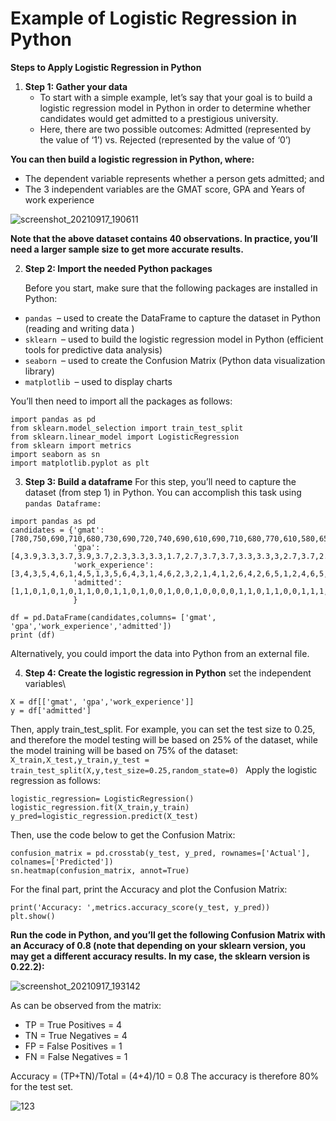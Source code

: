 # Example of Logistic Regression in Python
**Steps to Apply Logistic Regression in Python**

1. **Step 1: Gather your data**
    - To start with a simple example, let’s say that your goal is to build a logistic regression model in Python in order to 
       determine whether candidates would get admitted to a prestigious university.
    - Here, there are two possible outcomes: Admitted (represented by the value of ‘1’) vs. Rejected (represented by the 
       value of ‘0’)

**You can then build a logistic regression in Python, where:**
- The dependent variable represents whether a person gets admitted; and
- The 3 independent variables are the GMAT score, GPA and Years of work experience

![screenshot_20210917_190611](https://user-images.githubusercontent.com/47748059/133827113-cf980c89-b1f2-4d59-b214-3a9abc64bc83.png)

**Note that the above dataset contains 40 observations. In practice, you’ll need a larger sample size to get more accurate results.**

2. **Step 2: Import the needed Python packages**

   Before you start, make sure that the following packages are installed in Python:
- `pandas `– used to create the DataFrame to capture the dataset in Python (reading and writing data )
- `sklearn `– used to build the logistic regression model in Python (efficient tools for predictive data analysis)
- `seaborn `– used to create the Confusion Matrix (Python data visualization library)
- `matplotlib `– used to display charts

You’ll then need to import all the packages as follows:

```
import pandas as pd
from sklearn.model_selection import train_test_split
from sklearn.linear_model import LogisticRegression
from sklearn import metrics
import seaborn as sn
import matplotlib.pyplot as plt
```

3. **Step 3: Build a dataframe**
For this step, you’ll need to capture the dataset (from step 1) in Python. You can accomplish this task using `pandas Dataframe:`
```
import pandas as pd
candidates = {'gmat': [780,750,690,710,680,730,690,720,740,690,610,690,710,680,770,610,580,650,540,590,620,600,550,550,570,670,660,580,650,660,640,620,660,660,680,650,670,580,590,690],
              'gpa': [4,3.9,3.3,3.7,3.9,3.7,2.3,3.3,3.3,1.7,2.7,3.7,3.7,3.3,3.3,3,2.7,3.7,2.7,2.3,3.3,2,2.3,2.7,3,3.3,3.7,2.3,3.7,3.3,3,2.7,4,3.3,3.3,2.3,2.7,3.3,1.7,3.7],
              'work_experience': [3,4,3,5,4,6,1,4,5,1,3,5,6,4,3,1,4,6,2,3,2,1,4,1,2,6,4,2,6,5,1,2,4,6,5,1,2,1,4,5],
              'admitted': [1,1,0,1,0,1,0,1,1,0,0,1,1,0,1,0,0,1,0,0,1,0,0,0,0,1,1,0,1,1,0,0,1,1,1,0,0,0,0,1]
              }

df = pd.DataFrame(candidates,columns= ['gmat', 'gpa','work_experience','admitted'])
print (df)
```
Alternatively, you could import the data into Python from an external file.

4. **Step 4: Create the logistic regression in Python**
set the independent variables\
```
X = df[['gmat', 'gpa','work_experience']]
y = df['admitted']
```
Then, apply train_test_split. For example, you can set the test size to 0.25, and therefore the model testing will be based on 25% of the dataset, while the model training will be based on 75% of the dataset:
`X_train,X_test,y_train,y_test = train_test_split(X,y,test_size=0.25,random_state=0)
`
Apply the logistic regression as follows:

```
logistic_regression= LogisticRegression()
logistic_regression.fit(X_train,y_train)
y_pred=logistic_regression.predict(X_test)
```
Then, use the code below to get the Confusion Matrix:

```
confusion_matrix = pd.crosstab(y_test, y_pred, rownames=['Actual'], colnames=['Predicted'])
sn.heatmap(confusion_matrix, annot=True)
```
For the final part, print the Accuracy and plot the Confusion Matrix:

```
print('Accuracy: ',metrics.accuracy_score(y_test, y_pred))
plt.show()
```
**Run the code in Python, and you’ll get the following Confusion Matrix with an Accuracy of 0.8 (note that depending on your sklearn version, you may get a different accuracy results. In my case, the sklearn version is 0.22.2):**

![screenshot_20210917_193142](https://user-images.githubusercontent.com/47748059/133830105-55d35187-344e-466b-b7af-c95bb922c9ab.png)


As can be observed from the matrix:

- TP = True Positives = 4
- TN = True Negatives = 4
- FP = False Positives = 1
- FN = False Negatives = 1

Accuracy = (TP+TN)/Total = (4+4)/10 = 0.8
The accuracy is therefore 80% for the test set.

![123](https://user-images.githubusercontent.com/47748059/134719295-a64b5c73-54b6-44a8-9ee0-54d1147f879c.png)
